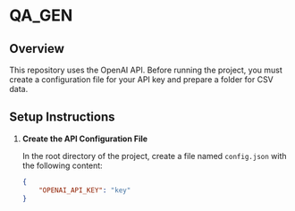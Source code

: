 # QA_GEN



## Overview

This repository uses the OpenAI API. Before running the project, you must create a configuration file for your API key and prepare a folder for CSV data.

## Setup Instructions

1. **Create the API Configuration File**

   In the root directory of the project, create a file named `config.json` with the following content:

   ```json
   {
       "OPENAI_API_KEY": "key"
   }
